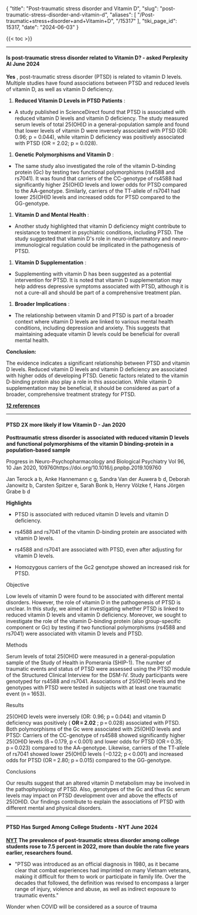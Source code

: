 {
  "title": "Post-traumatic stress disorder and Vitamin D",
  "slug": "post-traumatic-stress-disorder-and-vitamin-d",
  "aliases": [
    "/Post-traumatic+stress+disorder+and+Vitamin+D",
    "/15317"
  ],
  "tiki_page_id": 15317,
  "date": "2024-06-03"
}

{{< toc >}}

---

#### Is post-traumatic stress disorder related to Vitamin D? - asked Perplexity AI June 2024

 **Yes** , post-traumatic stress disorder (PTSD) is related to vitamin D levels. Multiple studies have found associations between PTSD and reduced levels of vitamin D, as well as vitamin D deficiency.

1.  **Reduced Vitamin D Levels in PTSD Patients** :

   * A study published in ScienceDirect found that PTSD is associated with reduced vitamin D levels and vitamin D deficiency. The study measured serum levels of total 25(OH)D in a general-population sample and found that lower levels of vitamin D were inversely associated with PTSD (OR: 0.96; p = 0.044), while vitamin D deficiency was positively associated with PTSD (OR = 2.02; p = 0.028).

1.  **Genetic Polymorphisms and Vitamin D** :

   * The same study also investigated the role of the vitamin D-binding protein (Gc) by testing two functional polymorphisms (rs4588 and rs7041). It was found that carriers of the CC-genotype of rs4588 had significantly higher 25(OH)D levels and lower odds for PTSD compared to the AA-genotype. Similarly, carriers of the TT-allele of rs7041 had lower 25(OH)D levels and increased odds for PTSD compared to the GG-genotype.

1.  **Vitamin D and Mental Health** :

   * Another study highlighted that vitamin D deficiency might contribute to resistance to treatment in psychiatric conditions, including PTSD. The study suggested that vitamin D's role in neuro-inflammatory and neuro-immunological regulation could be implicated in the pathogenesis of PTSD.

1.  **Vitamin D Supplementation** :

   * Supplementing with vitamin D has been suggested as a potential intervention for PTSD. It is noted that vitamin D supplementation may help address depressive symptoms associated with PTSD, although it is not a cure-all and should be part of a comprehensive treatment plan.

1.  **Broader Implications** :

   * The relationship between vitamin D and PTSD is part of a broader context where vitamin D levels are linked to various mental health conditions, including depression and anxiety. This suggests that maintaining adequate vitamin D levels could be beneficial for overall mental health.

 **Conclusion:** 

The evidence indicates a significant relationship between PTSD and vitamin D levels. Reduced vitamin D levels and vitamin D deficiency are associated with higher odds of developing PTSD. Genetic factors related to the vitamin D-binding protein also play a role in this association. While vitamin D supplementation may be beneficial, it should be considered as part of a broader, comprehensive treatment strategy for PTSD.

 **[12 references](https://www.perplexity.ai/search/Is-posttraumatic-stress-IfN.hpWaS8Cb2PyiLiUJ0A)** 

---

#### PTSD 2X more likely if low Vitamin D - Jan 2020

 **Posttraumatic stress disorder is associated with reduced vitamin D levels and functional polymorphisms of the vitamin D binding-protein in a population-based sample** 

Progress in Neuro-Psychopharmacology and Biological Psychiatry Vol 96, 10 Jan 2020, 109760https://doi.org/10.1016/j.pnpbp.2019.109760

Jan Terock a b, Anke Hannemann c g, Sandra Van der Auwera b d, Deborah Janowitz b, Carsten Spitzer e, Sarah Bonk b, Henry Völzke f, Hans Jörgen Grabe b d

 **Highlights** 

* PTSD is associated with reduced vitamin D levels and vitamin D deficiency.

* rs4588 and rs7041 of the vitamin D-binding protein are associated with vitamin D levels.

* rs4588 and rs7041 are associated with PTSD, even after adjusting for vitamin D levels.

* Homozygous carriers of the Gc2 genotype showed an increased risk for PTSD.

Objective

Low levels of vitamin D were found to be associated with different mental disorders. However, the role of vitamin D in the pathogenesis of PTSD is unclear. In this study, we aimed at investigating whether PTSD is linked to reduced vitamin D levels and vitamin D deficiency. Moreover, we sought to investigate the role of the vitamin D-binding protein (also group-specific component or Gc) by testing if two functional polymorphisms (rs4588 and rs7041) were associated with vitamin D levels and PTSD.

Methods

Serum levels of total 25(OH)D were measured in a general-population sample of the Study of Health in Pomerania (SHIP-1). The number of traumatic events and status of PTSD were assessed using the PTSD module of the Structured Clinical Interview for the DSM-IV. Study participants were genotyped for rs4588 and rs7041. Associations of 25(OH)D levels and the genotypes with PTSD were tested in subjects with at least one traumatic event (n = 1653).

Results

25(OH)D levels were inversely (OR: 0.96; p = 0.044) and vitamin D deficiency was positively ( **OR = 2.02** ; p = 0.028) associated with PTSD. Both polymorphisms of the Gc were associated with 25(OH)D levels and PTSD: Carriers of the CC-genotype of rs4588 showed significantly higher 25(OH)D levels (ß = 0.179, p < 0.001) and lower odds for PTSD (OR = 0.35; p = 0.023) compared to the AA-genotype. Likewise, carriers of the TT-allele of rs7041 showed lower 25(OH)D levels (−0.122; p < 0.001) and increased odds for PTSD (OR = 2.80; p = 0.015) compared to the GG-genotype.

Conclusions

Our results suggest that an altered vitamin D metabolism may be involved in the pathophysiology of PTSD. Also, genotypes of the Gc and thus Gc serum levels may impact on PTSD development over and above the effects of 25(OH)D. Our findings contribute to explain the associations of PTSD with different mental and physical disorders.

---

#### PTSD Has Surged Among College Students - NYT June 2024

 **[NYT](https://www.nytimes.com/2024/05/30/health/ptsd-diagnoses-rising-college-students.html) The prevalence of post-traumatic stress disorder among college students rose to 7.5 percent in 2022, more than double the rate five years earlier, researchers found.** 

* "PTSD was introduced as an official diagnosis in 1980, as it became clear that combat experiences had imprinted on many Vietnam veterans, making it difficult for them to work or participate in family life. Over the decades that followed, the definition was revised to encompass a larger range of injury, violence and abuse, as well as indirect exposure to traumatic events."

Wonder when COVID will be considered as a source of trauma
